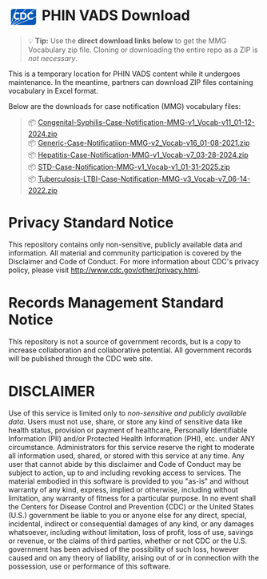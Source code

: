 # <img src="./images/Logo@0.5x.png" alt="CDC logo" width="60" align="absmiddle">  PHIN VADS Download

> 💡 **Tip:** Use the **direct download links below** to get the MMG Vocabulary zip file. Cloning or downloading the entire repo as a ZIP is *not necessary*.  

This is a temporary location for PHIN VADS content while it undergoes maintenance. In the meantime, partners can download ZIP files containing vocabulary in Excel format. 

Below are the downloads for case notification (MMG) vocabulary files:

> 📦 [Congenital-Syphilis-Case-Notification-MMG-v1_Vocab-v11_01-12-2024.zip](../../raw/master/MMG/Congenital-Syphilis-Case-Notification-MMG-v1_Vocab-v11_01-12-2024.zip)  
> 📦 [Generic-Case-Notificatiion-MMG-v2_Vocab-v16_01-08-2021.zip](../../raw/master/MMG/Generic-Case-Notificatiion-MMG-v2_Vocab-v16_01-08-2021.zip)  
> 📦 [Hepatitis-Case-Notification-MMG-v1_Vocab-v7_03-28-2024.zip](../../raw/master/MMG/Hepatitis-Case-Notification-MMG-v1_Vocab-v7_03-28-2024.zip)  
> 📦 [STD-Case-Notification-MMG-v1_Vocab-v1_01-31-2025.zip](../../raw/master/MMG/STD-Case-Notification-MMG-v1_Vocab-v1_01-31-2025.zip)  
> 📦 [Tuberculosis-LTBI-Case-Notification-MMG-v3_Vocab-v7_06-14-2022.zip](../../raw/master/MMG/Tuberculosis-LTBI-Case-Notification-MMG-v3_Vocab-v7_06-14-2022.zip)  


# Privacy Standard Notice
This repository contains only non-sensitive, publicly available data and
information. All material and community participation is covered by the
Disclaimer
and Code of Conduct.
For more information about CDC's privacy policy, please visit http://www.cdc.gov/other/privacy.html.

# Records Management Standard Notice
This repository is not a source of government records, but is a copy to increase
collaboration and collaborative potential. All government records will be
published through the CDC web site.

# DISCLAIMER
Use of this service is limited only to *non-sensitive and publicly available
data*. Users must not use, share, or store any kind of sensitive data like
health status, provision or payment of healthcare, Personally Identifiable
Information (PII) and/or Protected Health Information (PHI), etc. under ANY
circumstance.
Administrators for this service reserve the right to moderate all information
used, shared, or stored with this service at any time. Any user that cannot
abide by this disclaimer and Code of Conduct  may be subject to action, up to
and including revoking access to services.
The material embodied in this software is provided to you "as-is" and without
warranty of any kind, express, implied or otherwise, including without
limitation, any warranty of fitness for a particular purpose. In no event shall
the Centers for Disease Control and Prevention (CDC) or the United States (U.S.)
government be liable to you or anyone else for any direct, special, incidental,
indirect or consequential damages of any kind, or any damages whatsoever,
including without limitation, loss of profit, loss of use, savings or revenue,
or the claims of third parties, whether or not CDC or the U.S. government has
been advised of the possibility of such loss, however caused and on any theory
of liability, arising out of or in connection with the possession, use or
performance of this software.

